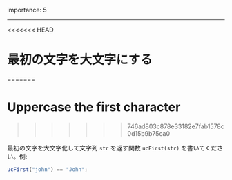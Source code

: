 importance: 5

---

<<<<<<< HEAD
# 最初の文字を大文字にする
=======
# Uppercase the first character
>>>>>>> 746ad803c878e33182e7fab1578c0d15b9b75ca0

最初の文字を大文字化して文字列 `str` を返す関数 `ucFirst(str)` を書いてください。例:

```js
ucFirst("john") == "John";
```
